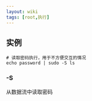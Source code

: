 ```yaml
---
layout: wiki
tags: [root,执行]
---
```


## 实例

```
# 读取密码执行，用于不方便交互的情况
echo password | sudo -S ls
```

### -S

从数据流中读取密码
